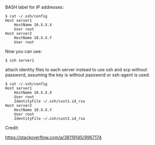 BASH label for IP addresses:

```
$ cat ~/.ssh/config
Host server1
    HostName 10.X.X.X
    User root
Host server2
    HostName 10.X.X.Y
    User root
```

Now you can use:
```
$ ssh server1
```

attach identity files to each server instead to use ssh and scp without password, assuming the key is without password or ssh-agent is used.
```
$ cat ~/.ssh/config
Host server1
    HostName 10.X.X.X
    User root
    IdentityFile ~/.ssh/cust1.id_rsa
Host server2
    HostName 10.X.X.Y
    User root
    IdentityFile ~/.ssh/cust2.id_rsa
```    
Credit:

https://stackoverflow.com/a/38119145/9967174